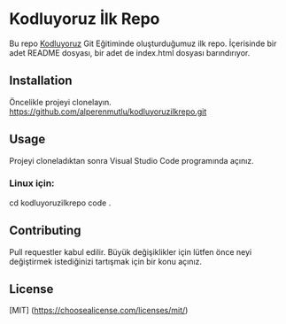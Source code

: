 # Kodluyoruz İlk Repo

Bu repo [Kodluyoruz](https://www.kodluyoruz.org/) Git Eğitiminde oluşturduğumuz ilk repo. İçerisinde bir adet README dosyası, bir adet de index.html dosyası barındırıyor. 

## Installation
Öncelikle projeyi clonelayın.
https://github.com/alperenmutlu/kodluyoruzilkrepo.git

## Usage
Projeyi cloneladıktan sonra Visual Studio Code programında açınız.

### Linux için:
cd kodluyoruzilkrepo
code .

## Contributing
Pull requestler kabul edilir. Büyük değişiklikler için lütfen önce neyi değiştirmek istediğinizi tartışmak için bir konu açınız.

## License

 [MIT] (https://choosealicense.com/licenses/mit/)
